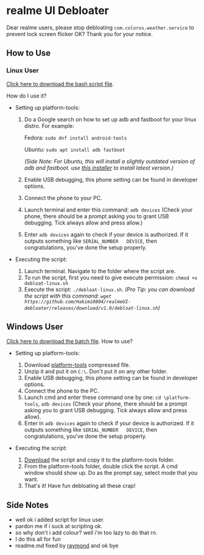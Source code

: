 # realme UI Debloater
Dear realme users, please stop debloating `com.coloros.weather.service` to prevent lock screen flicker OK? Thank you for your notice.

## How to Use
### Linux User
[Click here to download the bash script file](https://github.com/Hakimi0804/realmeUI-debloater/releases/download/v1.0/debloat-linux.sh).

How do I use it?
- Setting up platform-tools:
  1. Do a Google search on how to set up adb and fastboot for your linux distro.
     For example:
     
     Fedora: `sudo dnf install android-tools`
         
     Ubuntu: `sudo apt install adb fastboot`
     
     *(Side Note: For Ubuntu, this will install a slightly outdated version of adb and fastboot. use [this installer](https://github.com/Hakimi0804/realmeUI-debloater/releases/download/v1.0/ubuntu-adb-setup.sh) to install latest version.)*
  2. Enable USB debugging, this phone setting can be found in developer options.
  3. Connect the phone to your PC.
  4. Launch terminal and enter this command: `adb devices` (Check your phone, there should be a prompt asking you to grant USB debugging. Tick always allow and press allow.)
  5. Enter `adb devices` again to check if your device is authorized. If it outputs something like `SERIAL_NUMBER   DEVICE`, then congratulations, you've done the setup properly.
 
- Executing the script: 
  1. Launch terminal. Navigate to the folder where the script are.
  2. To run the script, first you need to give execute permission: `chmod +x debloat-linux.sh`
  3. Execute the script: `./debloat-linux.sh`.
*(Pro Tip: you can download the script with this command: `wget https://github.com/Hakimi0804/realmeUI-debloater/releases/download/v1.0/debloat-linux.sh`)*

## Windows User
[Click here to download the batch file](https://github.com/Hakimi0804/realmeUI-debloater/raw/main/realme-UI-debloater.bat).
How to use?
- Setting up platform-tools:
  1. Download [platform-tools](https://dl.google.com/android/repository/platform-tools-latest-windows.zip) compressed file.
  2. Unzip it and put it on `C:\`. Don't put it on any other folder.
  3. Enable USB debugging, this phone setting can be found in developer options.
  4. Connect the phone to the PC.
  5. Launch cmd and enter these command one by one: `cd \platform-tools`, `adb devices` (Check your phone, there should be a prompt asking you to grant USB debugging. Tick always allow and press allow).
  6. Enter in `adb devices` again to check if your device is authorized. If it outputs something like `SERIAL_NUMBER   DEVICE`, then congratulations, you've done the setup properly.

- Executing the script:
  1. [Download](https://github.com/Hakimi0804/realmeUI-debloater/releases/download/v1.0/realme-UI-debloater.bat) the script and copy it to the platform-tools folder.
  2. From the platform-tools folder, double click the script. A cmd window should show up. Do as the prompt say, select mode that you want.
  3. That's it! Have fun debloating all these crap!


## Side Notes
- well ok i added script for linux user.
- pardon me if i suck at scripting ok.
- so why don't i add colour? well i'm too lazy to do that rn.
- I do this all for fun
- readme.md fixed by [raymond](https://raymond-1227.github.io/) and ok bye
